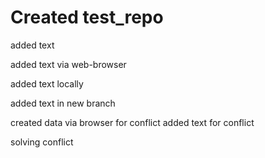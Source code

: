 # Created test_repo

added text

added text via web-browser

added text locally

added text in new branch

created data via browser for conflict
added text for conflict

solving conflict